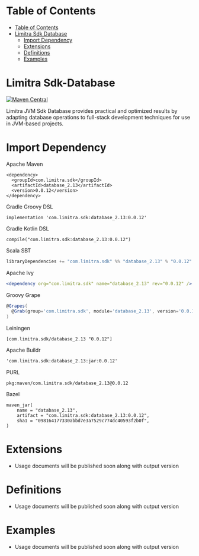 Table of Contents
=================

- [Table of Contents](#table-of-contents)
- [Limitra Sdk Database](#limitra-sdk-database)
    - [Import Dependency](#import-dependency)
    - [Extensions](#extensions)
    - [Definitions](#definitions)
    - [Examples](#examples)

Limitra Sdk-Database
=======

[![Maven Central](https://img.shields.io/maven-central/v/com.limitra.sdk/database_2.13.svg?label=Maven%20Central)](https://search.maven.org/search?q=g:%22com.limitra.sdk%22%20AND%20a:%22database_2.13%22)

Limitra JVM Sdk Database provides practical and optimized results by adapting database operations to full-stack development techniques for use in JVM-based projects. 

Import Dependency
=================

Apache Maven
````Maven
<dependency>
  <groupId>com.limitra.sdk</groupId>
  <artifactId>database_2.13</artifactId>
  <version>0.0.12</version>
</dependency>
````

Gradle Groovy DSL
````Gradle Groovy DSL
implementation 'com.limitra.sdk:database_2.13:0.0.12'
````

Gradle Kotlin DSL
````Gradle Kotlin DSL
compile("com.limitra.sdk:database_2.13:0.0.12")
````

Scala SBT
````Scala SBT
libraryDependencies += "com.limitra.sdk" %% "database_2.13" % "0.0.12"
````

Apache Ivy
````Apache Ivy
<dependency org="com.limitra.sdk" name="database_2.13" rev="0.0.12" />
````

Groovy Grape
````Groovy Grape
@Grapes(
  @Grab(group='com.limitra.sdk', module='database_2.13', version='0.0.12')
)
````

Leiningen
````Leiningen
[com.limitra.sdk/database_2.13 "0.0.12"]
````

Apache Buildr
````Apache Buildr
'com.limitra.sdk:database_2.13:jar:0.0.12'
````

PURL
````PURL
pkg:maven/com.limitra.sdk/database_2.13@0.0.12
````

Bazel
````Bazel
maven_jar(
    name = "database_2.13",
    artifact = "com.limitra.sdk:database_2.13:0.0.12",
    sha1 = "098164177330abbd7e3a7529c774dc40593f2b0f",
)
````

Extensions
==========

* Usage documents will be published soon along with output version

Definitions
=========

* Usage documents will be published soon along with output version

Examples
========

* Usage documents will be published soon along with output version
